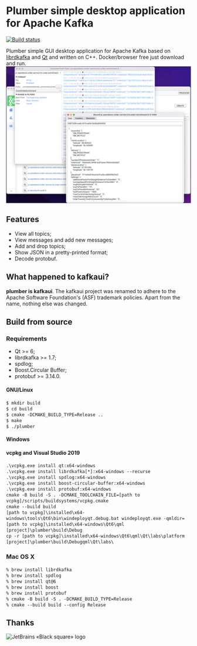 # Plumber simple desktop application for Apache Kafka
[![Build status](https://ci.appveyor.com/api/projects/status/pac8rdg2cq55fkpj/branch/main?svg=true)](https://ci.appveyor.com/project/RPG-18/plumber/branch/main)

Plumber simple GUI desktop application for Apache Kafka based on [librdkafka](https://github.com/edenhill/librdkafka) and
[Qt](https://www.qt.io/) and written on C++. Docker/browser free just download and run.
![cover](docs/images/cover.png)

## Features

* View all topics;
* View messages and add new messages;
* Add and drop topics;
* Show JSON in a pretty-printed format;
* Decode protobuf.

## What happened to kafkaui?

**plumber is kafkaui**. The kafkaui project was renamed to adhere to the Apache Software Foundation's (ASF) trademark policies.
Apart from the name, nothing else was changed.

## Build from source

### Requirements

* Qt >= 6;
* librdkafka >= 1.7;
* spdlog;
* Boost.Circular Buffer;
* protobuf >= 3.14.0.

#### GNU/Linux

    $ mkdir build
    $ cd build
    $ cmake -DCMAKE_BUILD_TYPE=Release ..
    $ make
    $ ./plumber


#### Windows

#### vcpkg and Visual Studio 2019

    .\vcpkg.exe install qt:x64-windows
    .\vcpkg.exe install librdkafka[*]:x64-windows --recurse
    .\vcpkg.exe install spdlog:x64-windows
    .\vcpkg.exe install boost-circular-buffer:x64-windows
    .\vcpkg.exe install protobuf:x64-windows
    cmake -B build -S . -DCMAKE_TOOLCHAIN_FILE=[path to vcpkg]/scripts/buildsystems/vcpkg.cmake
    cmake --build build
    [path to vcpkg]\installed\x64-windows\tools\Qt6\bin\windeployqt.debug.bat windeployqt.exe -qmldir=[path to vcpkg]\installed\x64-windows\Qt6\qml [project]\plumber\build\Debug
    cp -r [path to vcpkg]\installed\x64-windows\Qt6\qml\Qt\labs\platform [project]\plumber\build\Debugqml\Qt\labs\

### Mac OS X
    
    % brew install librdkafka
    % brew install spdlog
    % brew install qt@6
    % brew install boost
    % brew install protobuf
    % cmake -B build -S . -DCMAKE_BUILD_TYPE=Release
    % cmake --build build --config Release

## Thanks 

![JetBrains «Black square» logo](https://resources.jetbrains.com/storage/products/company/brand/logos/jb_square.svg)